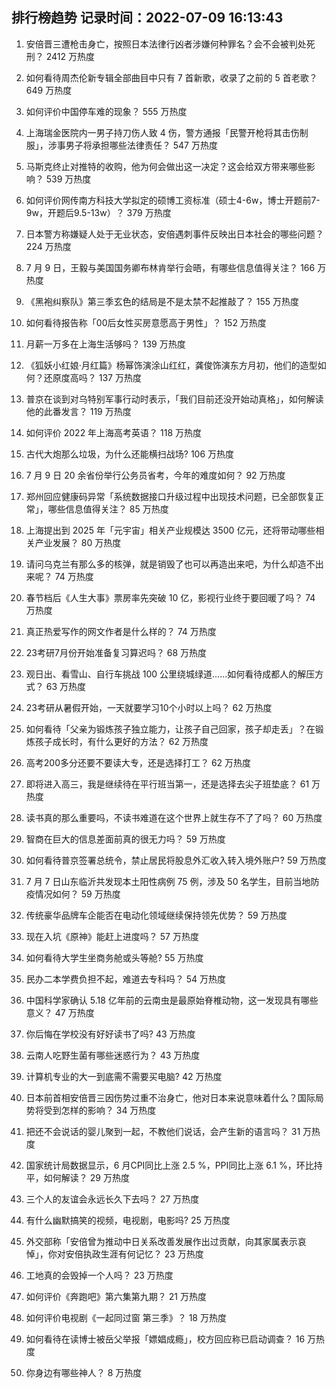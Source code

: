 
## 排行榜趋势 记录时间：2022-07-09 16:13:43
  
  1. 安倍晋三遭枪击身亡，按照日本法律行凶者涉嫌何种罪名？会不会被判处死刑？ 2412 万热度
    
  2. 如何看待周杰伦新专辑全部曲目中只有 7 首新歌，收录了之前的 5 首老歌？ 649 万热度
    
  3. 如何评价中国停车难的现象？ 555 万热度
    
  4. 上海瑞金医院内一男子持刀伤人致 4 伤，警方通报「民警开枪将其击伤制服」，涉事男子将承担哪些法律责任？ 547 万热度
    
  5. 马斯克终止对推特的收购，他为何会做出这一决定？这会给双方带来哪些影响？ 539 万热度
    
  6. 如何评价网传南方科技大学拟定的硕博工资标准（硕士4-6w，博士开题前7-9w，开题后9.5-13w）？ 379 万热度
    
  7. 日本警方称嫌疑人处于无业状态，安倍遇刺事件反映出日本社会的哪些问题？ 224 万热度
    
  8. 7 月 9 日，王毅与美国国务卿布林肯举行会晤，有哪些信息值得关注？ 166 万热度
    
  9. 《黑袍纠察队》第三季玄色的结局是不是太禁不起推敲了？ 155 万热度
    
  10. 如何看待报告称「00后女性买房意愿高于男性」？ 152 万热度
    
  11. 月薪一万多在上海生活够吗？ 139 万热度
    
  12. 《狐妖小红娘·月红篇》杨幂饰演涂山红红，龚俊饰演东方月初，他们的造型如何？还原度高吗？ 137 万热度
    
  13. 普京在谈到对乌特别军事行动时表示，「我们目前还没开始动真格」，如何解读他的此番发言？ 119 万热度
    
  14. 如何评价 2022 年上海高考英语？ 118 万热度
    
  15. 古代大炮那么垃圾，为什么还能横扫战场? 106 万热度
    
  16. 7 月 9 日 20 余省份举行公务员省考，今年的难度如何？ 92 万热度
    
  17. 郑州回应健康码异常「系统数据接口升级过程中出现技术问题，已全部恢复正常」，哪些信息值得关注？ 85 万热度
    
  18. 上海提出到 2025 年「元宇宙」相关产业规模达 3500 亿元，还将带动哪些相关产业发展？ 80 万热度
    
  19. 请问乌克兰有那么多的核弹，就是销毁了也可以再造出来吧，为什么却造不出来呢？ 74 万热度
    
  20. 春节档后《人生大事》票房率先突破 10 亿，影视行业终于要回暖了吗？ 74 万热度
    
  21. 真正热爱写作的网文作者是什么样的？ 74 万热度
    
  22. 23考研7月份开始准备复习算迟吗？ 68 万热度
    
  23. 观日出、看雪山、自行车挑战 100 公里绕城绿道......如何看待成都人的解压方式？ 63 万热度
    
  24. 23考研从暑假开始，一天就要学习10个小时以上吗？ 62 万热度
    
  25. 如何看待「父亲为锻炼孩子独立能力，让孩子自己回家，孩子却走丢」？在锻炼孩子成长时，有什么更好的方法？ 62 万热度
    
  26. 高考200多分还要不要读大专，还是选择打工？ 62 万热度
    
  27. 即将进入高三，我是继续待在平行班当第一，还是选择去尖子班垫底？ 61 万热度
    
  28. 读书真的那么重要吗，不读书难道在这个世界上就生存不了了吗？ 60 万热度
    
  29. 智商在巨大的信息差面前真的很无力吗？ 59 万热度
    
  30. 如何看待普京签署总统令，禁止居民将股息外汇收入转入境外账户? 59 万热度
    
  31. 7 月 7 日山东临沂共发现本土阳性病例 75 例，涉及 50 名学生，目前当地防疫情况如何？ 59 万热度
    
  32. 传统豪华品牌车企能否在电动化领域继续保持领先优势？ 59 万热度
    
  33. 现在入坑《原神》能赶上进度吗？ 57 万热度
    
  34. 如何看待大学生坐商务舱或头等舱? 55 万热度
    
  35. 民办二本学费负担不起，难道去专科吗？ 54 万热度
    
  36. 中国科学家确认 5.18 亿年前的云南虫是最原始脊椎动物，这一发现具有哪些意义？ 47 万热度
    
  37. 你后悔在学校没有好好读书了吗? 43 万热度
    
  38. 云南人吃野生菌有哪些迷惑行为？ 43 万热度
    
  39. 计算机专业的大一到底需不需要买电脑? 42 万热度
    
  40. 日本前首相安倍晋三因伤势过重不治身亡，他对日本来说意味着什么？国际局势将受到怎样的影响？ 34 万热度
    
  41. 把还不会说话的婴儿聚到一起，不教他们说话，会产生新的语言吗？ 31 万热度
    
  42. 国家统计局数据显示，6 月CPI同比上涨 2.5 %，PPI同比上涨 6.1 %，环比持平，如何解读？ 29 万热度
    
  43. 三个人的友谊会永远长久下去吗？ 27 万热度
    
  44. 有什么幽默搞笑的视频，电视剧，电影吗? 25 万热度
    
  45. 外交部称「安倍曾为推动中日关系改善发展作出过贡献，向其家属表示哀悼」，你对安倍执政生涯有何记忆？ 23 万热度
    
  46. 工地真的会毁掉一个人吗？ 23 万热度
    
  47. 如何评价《奔跑吧》第六集第九期？ 21 万热度
    
  48. 如何评价电视剧《一起同过窗 第三季》？ 18 万热度
    
  49. 如何看待在读博士被岳父举报「嫖娼成瘾」，校方回应称已启动调查？ 16 万热度
    
  50. 你身边有哪些神人？ 8 万热度
    